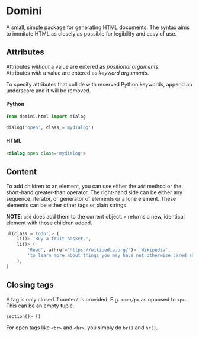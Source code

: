 # Domini

A small, simple package for generating HTML documents.
The syntax aims to immitate HTML as closely as possible for legibility and easy of use.

## Attributes

Attributes *without* a value are entered as *positional arguments*.<br>
Attributes *with* a value are entered as *keyword arguments*.

To specify attributes that collide with reserved Python keywords,
append an underscore and it will be removed.

#### Python

```py
from domini.html import dialog

dialog('open', class_='mydialog')
```

#### HTML

```html
<dialog open class='mydialog'>
```

## Content

To add children to an element, you can use either the `add` method or the short-hand greater-than operator. The right-hand side can be either any sequence, iterator, or generator of elements or a lone element. These elements can be either other tags or plain strings.

**NOTE**: `add` does add them to the current object. `>` returns a new, identical element with those children added.

```py
ul(class_='todo')> (
    li()> 'Buy a fruit basket.',
    li()> (
        'Read', a(href='https://wikipedia.org/')> 'Wikipedia',
        'to learn more about things you may have not otherwise cared about.',
    ),
)
```

## Closing tags

A tag is only closed if content is provided. E.g. `<p></p>` as opposed to `<p>`. This can be an empty tuple.

```py
section()> ()
```

For open tags like `<br>` and `<hr>`, you simply do `br()` and `hr()`.